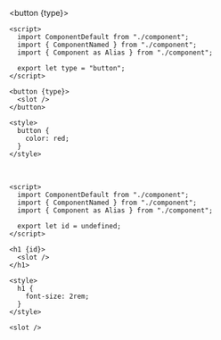 <script>
import ComponentDefault from "./component";
import { ComponentNamed } from "./component";
import { Component as Alias } from "./component";
export let type = "button";
export let id = undefined;
</script>
<style>

  button {
    color: red;
  }

  h1 {
    font-size: 2rem;
  }

</style>
<!-- example-start tests/__fixtures__/Button.svelte -->

<button {type}>
<slot />
</button>

```svelte
<script>
  import ComponentDefault from "./component";
  import { ComponentNamed } from "./component";
  import { Component as Alias } from "./component";

  export let type = "button";
</script>

<button {type}>
  <slot />
</button>

<style>
  button {
    color: red;
  }
</style>
```

<!-- example-end -->

<!-- example-start tests/__fixtures__/Heading.svelte -->
<h1 {id}>
  <slot />
</h1>

```svelte
<script>
  import ComponentDefault from "./component";
  import { ComponentNamed } from "./component";
  import { Component as Alias } from "./component";

  export let id = undefined;
</script>

<h1 {id}>
  <slot />
</h1>

<style>
  h1 {
    font-size: 2rem;
  }
</style>
```

<!-- example-end -->

<!-- example-start tests/__fixtures__/Simple.svelte -->
<slot />

```svelte
<slot />
```

<!-- example-end -->
